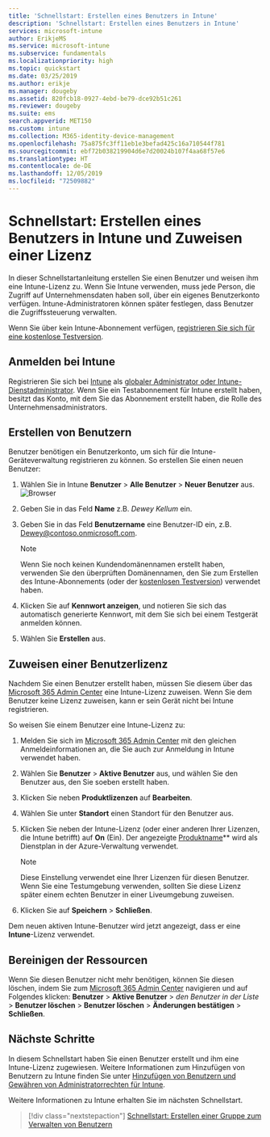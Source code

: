 ```yaml
---
title: 'Schnellstart: Erstellen eines Benutzers in Intune'
description: 'Schnellstart: Erstellen eines Benutzers in Intune'
services: microsoft-intune
author: ErikjeMS
ms.service: microsoft-intune
ms.subservice: fundamentals
ms.localizationpriority: high
ms.topic: quickstart
ms.date: 03/25/2019
ms.author: erikje
ms.manager: dougeby
ms.assetid: 820fcb18-0927-4ebd-be79-dce92b51c261
ms.reviewer: dougeby
ms.suite: ems
search.appverid: MET150
ms.custom: intune
ms.collection: M365-identity-device-management
ms.openlocfilehash: 75a875fc3ff11eb1e3befad425c16a710544f781
ms.sourcegitcommit: ebf72b038219904d6e7d20024b107f4aa68f57e6
ms.translationtype: HT
ms.contentlocale: de-DE
ms.lasthandoff: 12/05/2019
ms.locfileid: "72509882"
---
```

# <a name="quickstart-create-a-user-in-intune-and-assign-them-a-license"></a>Schnellstart: Erstellen eines Benutzers in Intune und Zuweisen einer Lizenz

In dieser Schnellstartanleitung erstellen Sie einen Benutzer und weisen ihm eine Intune-Lizenz zu. Wenn Sie Intune verwenden, muss jede Person, die Zugriff auf Unternehmensdaten haben soll, über ein eigenes Benutzerkonto verfügen. Intune-Administratoren können später festlegen, dass Benutzer die Zugriffssteuerung verwalten.

Wenn Sie über kein Intune-Abonnement verfügen, [registrieren Sie sich für eine kostenlose Testversion](free-trial-sign-up.md).

## <a name="sign-in-to-intune"></a>Anmelden bei Intune

Registrieren Sie sich bei [Intune](https://aka.ms/intuneportal) als [globaler Administrator oder Intune-Dienstadministrator](users-add.md#types-of-administrators). Wenn Sie ein Testabonnement für Intune erstellt haben, besitzt das Konto, mit dem Sie das Abonnement erstellt haben, die Rolle des Unternehmensadministrators.

## <a name="create-a-user"></a>Erstellen von Benutzern

Benutzer benötigen ein Benutzerkonto, um sich für die Intune-Geräteverwaltung registrieren zu können. So erstellen Sie einen neuen Benutzer:

1. Wählen Sie in Intune **Benutzer** > **Alle Benutzer** > **Neuer Benutzer** aus.
![Browser](./media/quickstart-create-user/create-user.png)
2. Geben Sie in das Feld **Name** z.B. *Dewey Kellum* ein.
3. Geben Sie in das Feld **Benutzername** eine Benutzer-ID ein, z.B. Dewey@contoso.onmicrosoft.com.

    > [!NOTE]
    > Wenn Sie noch keinen Kundendomänennamen erstellt haben, verwenden Sie den überprüften Domänennamen, den Sie zum Erstellen des Intune-Abonnements (oder der [kostenlosen Testversion](free-trial-sign-up.md#sign-up-for-a-microsoft-intune-free-trial)) verwendet haben. 

4. Klicken Sie auf **Kennwort anzeigen**, und notieren Sie sich das automatisch generierte Kennwort, mit dem Sie sich bei einem Testgerät anmelden können.
5. Wählen Sie **Erstellen** aus.

## <a name="assign-a-license-to-the-user"></a>Zuweisen einer Benutzerlizenz

Nachdem Sie einen Benutzer erstellt haben, müssen Sie diesem über das [Microsoft 365 Admin Center](http://go.microsoft.com/fwlink/p/?LinkId=698854) eine Intune-Lizenz zuweisen. Wenn Sie dem Benutzer keine Lizenz zuweisen, kann er sein Gerät nicht bei Intune registrieren. 

So weisen Sie einem Benutzer eine Intune-Lizenz zu:

1. Melden Sie sich im [Microsoft 365 Admin Center](http://go.microsoft.com/fwlink/p/?LinkId=698854) mit den gleichen Anmeldeinformationen an, die Sie auch zur Anmeldung in Intune verwendet haben.
2. Wählen Sie **Benutzer** > **Aktive Benutzer** aus, und wählen Sie den Benutzer aus, den Sie soeben erstellt haben.
3. Klicken Sie neben **Produktlizenzen** auf **Bearbeiten**.
4. Wählen Sie unter **Standort** einen Standort für den Benutzer aus.
5. Klicken Sie neben der Intune-Lizenz (oder einer anderen Ihrer Lizenzen, die Intune betrifft) auf **On** (Ein). Der angezeigte [Produktname](https://docs.microsoft.com/azure/active-directory/users-groups-roles/licensing-service-plan-reference)** wird als Dienstplan in der Azure-Verwaltung verwendet. 

   > [!NOTE]
   > Diese Einstellung verwendet eine Ihrer Lizenzen für diesen Benutzer. Wenn Sie eine Testumgebung verwenden, sollten Sie diese Lizenz später einem echten Benutzer in einer Liveumgebung zuweisen.
6. Klicken Sie auf **Speichern** > **Schließen**.

Dem neuen aktiven Intune-Benutzer wird jetzt angezeigt, dass er eine **Intune**-Lizenz verwendet.

## <a name="clean-up-resources"></a>Bereinigen der Ressourcen

Wenn Sie diesen Benutzer nicht mehr benötigen, können Sie diesen löschen, indem Sie zum [Microsoft 365 Admin Center](http://go.microsoft.com/fwlink/p/?LinkId=698854) navigieren und auf Folgendes klicken: **Benutzer** > **Aktive Benutzer** > *den Benutzer in der Liste* > **Benutzer löschen** > **Benutzer löschen** > **Änderungen bestätigen** > **Schließen**.

## <a name="next-steps"></a>Nächste Schritte

In diesem Schnellstart haben Sie einen Benutzer erstellt und ihm eine Intune-Lizenz zugewiesen. Weitere Informationen zum Hinzufügen von Benutzern zu Intune finden Sie unter [Hinzufügen von Benutzern und Gewähren von Administratorrechten für Intune](users-add.md).

Weitere Informationen zu Intune erhalten Sie im nächsten Schnellstart.

> [!div class="nextstepaction"]
> [Schnellstart: Erstellen einer Gruppe zum Verwalten von Benutzern](../quickstart-create-group.md)
